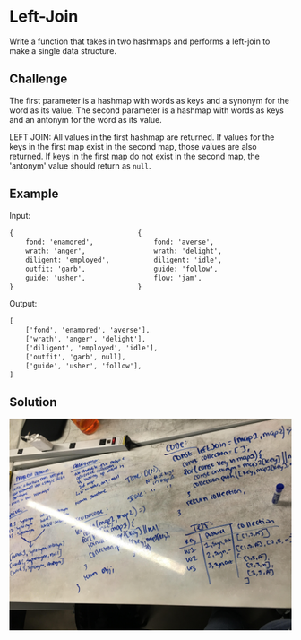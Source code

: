 # Left-Join

Write a function that takes in two hashmaps and performs a left-join to make a single data structure.

## Challenge

The first parameter is a hashmap with words as keys and a synonym for the word as its value. The second parameter is a hashmap with words as keys and an antonym for the word as its value.

LEFT JOIN: All values in the first hashmap are returned. If values for the keys in the first map exist in the second map, those values are also returned. If keys in the first map do not exist in the second map, the 'antonym' value should return as `null`.

## Example

Input:

    {                               {
        fond: 'enamored',               fond: 'averse',
        wrath: 'anger',                 wrath: 'delight',
        diligent: 'employed',           diligent: 'idle',
        outfit: 'garb',                 guide: 'follow',
        guide: 'usher',                 flow: 'jam',
    }                               }
    
Output:

    [
        ['fond', 'enamored', 'averse'],
        ['wrath', 'anger', 'delight'],
        ['diligent', 'employed', 'idle'],
        ['outfit', 'garb', null],
        ['guide', 'usher', 'follow'],
    ]

## Solution

![whiteboard solution](../assets/left-join.jpg)

